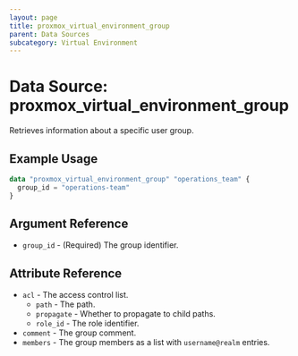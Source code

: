 ```yaml
---
layout: page
title: proxmox_virtual_environment_group
parent: Data Sources
subcategory: Virtual Environment
---
```


# Data Source: proxmox_virtual_environment_group

Retrieves information about a specific user group.

## Example Usage

```terraform
data "proxmox_virtual_environment_group" "operations_team" {
  group_id = "operations-team"
}
```

## Argument Reference

- `group_id` - (Required) The group identifier.

## Attribute Reference

- `acl` - The access control list.
    - `path` - The path.
    - `propagate` - Whether to propagate to child paths.
    - `role_id` - The role identifier.
- `comment` - The group comment.
- `members` - The group members as a list with `username@realm` entries.
